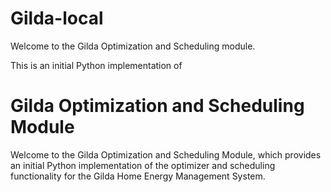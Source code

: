 # Gilda-local

Welcome to the Gilda Optimization and Scheduling module.

This is an initial Python implementation of
# Gilda Optimization and Scheduling Module

Welcome to the Gilda Optimization and Scheduling Module, which provides an
initial Python implementation of the optimizer and scheduling functionality for
the Gilda Home Energy Management System.
